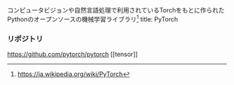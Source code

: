 コンピュータビジョンや自然言語処理で利用されているTorchをもとに作られたPythonのオープンソースの機械学習ライブラリ[^1]
title: PyTorch
### リポジトリ
https://github.com/pytorch/pytorch
[[tensor]]

[^1]: https://ja.wikipedia.org/wiki/PyTorch